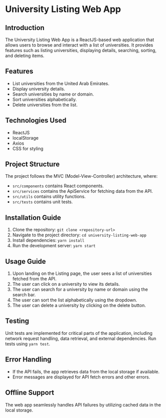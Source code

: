 # University Listing Web App

## Introduction

The University Listing Web App is a ReactJS-based web application that allows users to browse and interact with a list of universities. It provides features such as listing universities, displaying details, searching, sorting, and deleting items.

## Features

- List universities from the United Arab Emirates.
- Display university details.
- Search universities by name or domain.
- Sort universities alphabetically.
- Delete universities from the list.

## Technologies Used

- ReactJS
- localStorage
- Axios
- CSS for styling

## Project Structure

The project follows the MVC (Model-View-Controller) architecture, where:

- `src/components` contains React components.
- `src/services` contains the ApiService for fetching data from the API.
- `src/utils` contains utility functions.
- `src/tests` contains unit tests.

## Installation Guide

1. Clone the repository: `git clone <repository-url>`
2. Navigate to the project directory: `cd university-listing-web-app`
3. Install dependencies: `yarn install`
4. Run the development server: `yarn start`

## Usage Guide

1. Upon landing on the Listing page, the user sees a list of universities fetched from the API.
2. The user can click on a university to view its details.
3. The user can search for a university by name or domain using the search bar.
4. The user can sort the list alphabetically using the dropdown.
5. The user can delete a university by clicking on the delete button.

## Testing

Unit tests are implemented for critical parts of the application, including network request handling, data retrieval, and external dependencies. Run tests using `yarn test`.

## Error Handling

- If the API fails, the app retrieves data from the local storage if available.
- Error messages are displayed for API fetch errors and other errors.

## Offline Support

The web app seamlessly handles API failures by utilizing cached data in the local storage.
